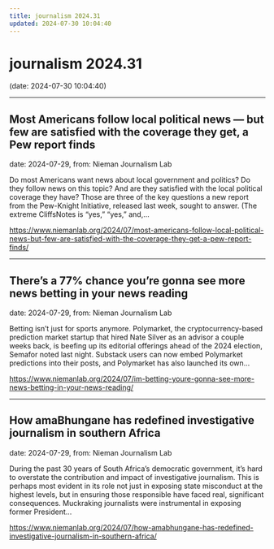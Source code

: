 ```yaml
---
title: journalism 2024.31
updated: 2024-07-30 10:04:40
---
```


# journalism 2024.31

(date: 2024-07-30 10:04:40)

---

## Most Americans follow local political news — but few are satisfied with the coverage they get, a Pew report finds

date: 2024-07-29, from: Nieman Journalism Lab

Do most Americans want news about local government and politics? Do they follow news on this topic? And are they satisfied with the local political coverage they have? Those are three of the key questions a new report from the Pew-Knight Initiative, released last week, sought to answer. (The extreme CliffsNotes is “yes,” “yes,” and,... 

<https://www.niemanlab.org/2024/07/most-americans-follow-local-political-news-but-few-are-satisfied-with-the-coverage-they-get-a-pew-report-finds/>

---

## There’s a 77% chance you’re gonna see more news betting in your news reading

date: 2024-07-29, from: Nieman Journalism Lab

Betting isn&#8217;t just for sports anymore. Polymarket, the cryptocurrency-based prediction market startup that hired Nate Silver as an advisor a couple weeks back, is beefing up its editorial offerings ahead of the 2024 election, Semafor noted last night. Substack users can now embed Polymarket predictions into their posts, and Polymarket has also launched its own... 

<https://www.niemanlab.org/2024/07/im-betting-youre-gonna-see-more-news-betting-in-your-news-reading/>

---

## How amaBhungane has redefined investigative journalism in southern Africa

date: 2024-07-29, from: Nieman Journalism Lab

During the past 30 years of South Africa’s democratic government, it’s hard to overstate the contribution and impact of investigative journalism. This is perhaps most evident in its role not just in exposing state misconduct at the highest levels, but in ensuring those responsible have faced real, significant consequences. Muckraking journalists were instrumental in exposing former President... 

<https://www.niemanlab.org/2024/07/how-amabhungane-has-redefined-investigative-journalism-in-southern-africa/>

